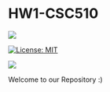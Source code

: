# HW1-CSC510
<img src="https://img.shields.io/badge/Python-3776AB?style=for-the-badge&logo=python&logoColor=white" />

[![License: MIT](https://img.shields.io/badge/License-MIT-yellow.svg)](https://opensource.org/licenses/MIT)

<img src="https://img.shields.io/badge/Linux-FCC624?style=for-the-badge&logo=linux&logoColor=black" />

Welcome to our Repository :)
